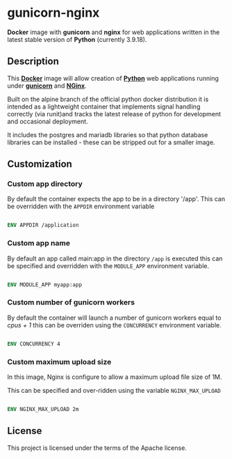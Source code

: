 # gunicorn-nginx
**Docker** image with **gunicorn** and **nginx** for web applications
written in the latest stable version of **Python** (currently 3.9.18).

## Description

This [**Docker**](https://www.docker.com/) image will allow creation of
[**Python**](https://www.python.org/) web applications running under 
[**gunicorn**](https://gunicorn.org/) and [**NGinx**](https://www.nginx.com/).

Built on the alpine branch of the official python docker distribution
it is intended as a lightweight container that implements signal 
handling correctly (via runit)and tracks the latest release of 
python for development and occasional deployment.

It includes the postgres and mariadb libraries so that python database
libraries can be installed - these can be stripped out for a smaller image.

## Customization

### Custom app directory

By default the container expects the app to be in a directory '/app'. This can
be overridden with the `APPDIR` environment variable

```Dockerfile

ENV APPDIR /application
```

### Custom app name

By default an app called main:app in the directory `/app` is executed
this can be specified and overridden with the `MODULE_APP` 
environment variable.

```Dockerfile

ENV MODULE_APP myapp:app
```

### Custom number of gunicorn workers

By default the container will launch a number of gunicorn workers equal to 
_cpus + 1_ this can be overriden using the `CONCURRENCY` environment
variable.

```Dockerfile

ENV CONCURRENCY 4
```

### Custom maximum upload size

In this image, Nginx is configure to allow a maximum upload file size
of 1M. 

This can be specified and over-ridden using the variable `NGINX_MAX_UPLOAD`

```Dockerfile

ENV NGINX_MAX_UPLOAD 2m
```

## License

This project is licensed under the terms of the Apache license.
